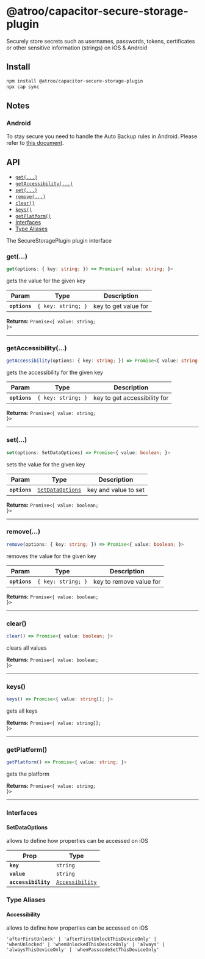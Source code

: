 # @atroo/capacitor-secure-storage-plugin

Securely store secrets such as usernames, passwords, tokens, certificates or other sensitive information (strings) on iOS & Android

## Install

```bash
npm install @atroo/capacitor-secure-storage-plugin
npx cap sync
```

## Notes
### Android
To stay secure you need to handle the Auto Backup rules in Android.
Please refer to [this document](https://developer.android.com/guide/topics/data/autobackup#IncludingFiles).

## API

<docgen-index>

* [`get(...)`](#get)
* [`getAccessibility(...)`](#getaccessibility)
* [`set(...)`](#set)
* [`remove(...)`](#remove)
* [`clear()`](#clear)
* [`keys()`](#keys)
* [`getPlatform()`](#getplatform)
* [Interfaces](#interfaces)
* [Type Aliases](#type-aliases)

</docgen-index>

<docgen-api>
<!--Update the source file JSDoc comments and rerun docgen to update the docs below-->

The SecureStoragePlugin plugin interface

### get(...)

```typescript
get(options: { key: string; }) => Promise<{ value: string; }>
```

gets the value for the given key

| Param         | Type                          | Description          |
| ------------- | ----------------------------- | -------------------- |
| **`options`** | <code>{ key: string; }</code> | key to get value for |

**Returns:** <code>Promise&lt;{ value: string; }&gt;</code>

--------------------


### getAccessibility(...)

```typescript
getAccessibility(options: { key: string; }) => Promise<{ value: string | undefined; }>
```

gets the accessibility for the given key

| Param         | Type                          | Description                  |
| ------------- | ----------------------------- | ---------------------------- |
| **`options`** | <code>{ key: string; }</code> | key to get accessibility for |

**Returns:** <code>Promise&lt;{ value: string; }&gt;</code>

--------------------


### set(...)

```typescript
set(options: SetDataOptions) => Promise<{ value: boolean; }>
```

sets the value for the given key

| Param         | Type                                                      | Description          |
| ------------- | --------------------------------------------------------- | -------------------- |
| **`options`** | <code><a href="#setdataoptions">SetDataOptions</a></code> | key and value to set |

**Returns:** <code>Promise&lt;{ value: boolean; }&gt;</code>

--------------------


### remove(...)

```typescript
remove(options: { key: string; }) => Promise<{ value: boolean; }>
```

removes the value for the given key

| Param         | Type                          | Description             |
| ------------- | ----------------------------- | ----------------------- |
| **`options`** | <code>{ key: string; }</code> | key to remove value for |

**Returns:** <code>Promise&lt;{ value: boolean; }&gt;</code>

--------------------


### clear()

```typescript
clear() => Promise<{ value: boolean; }>
```

clears all values

**Returns:** <code>Promise&lt;{ value: boolean; }&gt;</code>

--------------------


### keys()

```typescript
keys() => Promise<{ value: string[]; }>
```

gets all keys

**Returns:** <code>Promise&lt;{ value: string[]; }&gt;</code>

--------------------


### getPlatform()

```typescript
getPlatform() => Promise<{ value: string; }>
```

gets the platform

**Returns:** <code>Promise&lt;{ value: string; }&gt;</code>

--------------------


### Interfaces


#### SetDataOptions

allows to define how properties can be accessed on iOS

| Prop                | Type                                                    |
| ------------------- | ------------------------------------------------------- |
| **`key`**           | <code>string</code>                                     |
| **`value`**         | <code>string</code>                                     |
| **`accessibility`** | <code><a href="#accessibility">Accessibility</a></code> |


### Type Aliases


#### Accessibility

allows to define how properties can be accessed on iOS

<code>'afterFirstUnlock' | 'afterFirstUnlockThisDeviceOnly' | 'whenUnlocked' | 'whenUnlockedThisDeviceOnly' | 'always' | 'alwaysThisDeviceOnly' | 'whenPasscodeSetThisDeviceOnly'</code>

</docgen-api>

